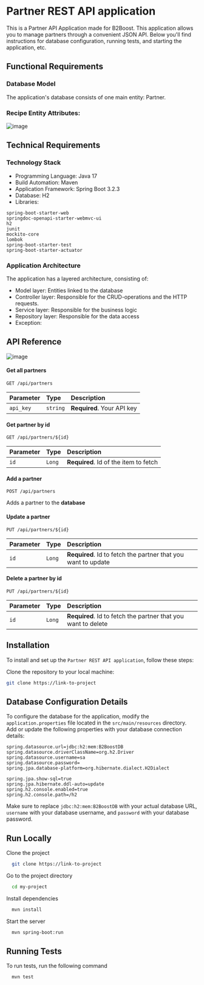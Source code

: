 
# Partner REST API application

This is a Partner API Application made for B2Boost. This application allows you to manage partners  through a convenient JSON API. Below you'll find instructions for database configuration, running tests, and starting the application, etc.

## Functional Requirements
### Database Model
The application's database consists of one main entity: Partner.

### Recipe Entity Attributes:

![image](https://github.com/SoufianeBayoud/Partner-RestAPI-Application/assets/101556223/ae36a027-6a16-4ca3-9eab-da6c13ae859a)




## Technical Requirements

### Technology Stack
+ Programming Language: Java 17
+ Build Automation: Maven
+ Application Framework: Spring Boot 3.2.3
+ Database: H2
+ Libraries: 
```spring-boot-starter-data-jpa
spring-boot-starter-web
springdoc-openapi-starter-webmvc-ui
h2
junit
mockito-core
lombok
spring-boot-starter-test
spring-boot-starter-actuator
```
### Application Architecture
The application has a layered architecture, consisting of: 
+ Model layer: Entities linked to the database
+ Controller layer: Responsible for the CRUD-operations and the HTTP requests.
+ Service layer: Responsible for the business logic
+ Repository layer: Responsible for the data access
+ Exception:



## API Reference
![image](https://github.com/SoufianeBayoud/Partner-RestAPI-Application/assets/101556223/972e9547-0bc1-4553-a239-f3f11d5bc042)

#### Get all partners

```http
GET /api/partners
```

| Parameter | Type     | Description                |
| :-------- | :------- | :------------------------- |
| `api_key` | `string` | **Required**. Your API key |

#### Get partner by id
```http
GET /api/partners/${id}
```

| Parameter | Type     | Description                       |
| :-------- | :------- | :-------------------------------- |
| `id`      | `Long` | **Required**. Id of the item to fetch |


#### Add a partner
```http
POST /api/partners
```
Adds a partner to the **database**

#### Update a partner 
```http
PUT /api/partners/${id}
```

| Parameter | Type     | Description                       |
| :-------- | :------- | :-------------------------------- |
| `id`      | `Long` | **Required**.  Id to fetch the partner that you want to update |

#### Delete a partner by id
```http
PUT /api/partners/${id}
```
| Parameter | Type     | Description                       |
| :-------- | :------- | :-------------------------------- |
| `id`      | `Long` | **Required**.  Id to fetch the partner that you want to delete |











## Installation

To install and set up the `Partner REST API application`, follow these steps:

 Clone the repository to your local machine:

```bash
git clone https://link-to-project
```

    
## Database Configuration Details

To configure the database for the application, modify the `application.properties` file located in the `src/main/resources` directory. Add or update the following properties with your database connection details:

```properties
spring.datasource.url=jdbc:h2:mem:B2BoostDB
spring.datasource.driverClassName=org.h2.Driver
spring.datasource.username=sa
spring.datasource.password=
spring.jpa.database-platform=org.hibernate.dialect.H2Dialect

spring.jpa.show-sql=true
spring.jpa.hibernate.ddl-auto=update
spring.h2.console.enabled=true
spring.h2.console.path=/h2
```

Make sure to replace `jdbc:h2:mem:B2BoostDB` with your actual database URL, `username` with your database username, and `password` with your database password.



## Run Locally

Clone the project

```bash
  git clone https://link-to-project
```

Go to the project directory

```bash
  cd my-project
```

Install dependencies

```bash
  mvn install
```

Start the server

```bash
  mvn spring-boot:run
```


## Running Tests

To run tests, run the following command

```bash
  mvn test
```



